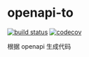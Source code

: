 # openapi-to

[![build status](https://github.com/Vc-great/openapi-to/actions/workflows/ci.yml/badge.svg?branch=main)](https://github.com/Vc-great/openapi-to/actions/workflows/ci.yml)
[![codecov](https://codecov.io/github/Vc-great/openapi-to/branch/main/graph/badge.svg?token=5UB04YYCEB)](https://codecov.io/github/Vc-great/openapi-to)

根据 openapi 生成代码

